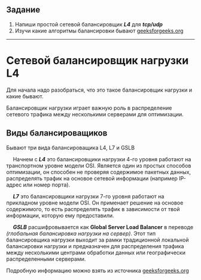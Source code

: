 ## Задание
1. Напиши простой сетевой балансировщик ***L4*** для ***tcp/udp***
2. Изучи какие алгоритмы балансировки бывают [geeksforgeeks.org]( https://www.geeksforgeeks.org/load-balancing-algorithms/ )

---

# Сетевой балансировщик нагрузки L4

Для начала надо разобраться, что это такое балансировщик нагрузки и какие бывают. 

Балансировщик нагрузки играет важную роль в распределение сетевого трафика между несколькими серверами для оптимизации.

## Виды балансироващиков

Бывают три вида балансироващика L4, L7 и GSLB

&emsp; Начнем с ***L4*** это балансировщики нагрузки 4-го уровня работают на транспортном уровне модели OSI. Является один из простых способов оптимизации, он способен не проверяя содержимое пакетных данных, 
распределять трафик на основое сетевой информации (например IP-адрес или номер порта).

&emsp; ***L7*** это балансировщики нагрузки 7-го уровня работают на прикладном уровне модели OSI. Он применает решение на основое содержимого, то есть распределять трафик в зависимости от твой информации,
которую ему предоставили.

&emsp; ***GSLB*** расшифровывается как **Global Server Load Balancer** в переводе *(глобальная балансировка нагрузки на сервер)*. Этот тип балансировщика нагрузки выходит за рамки традиционной локальной балансировки нагрузки и предназначен для распределения трафика между несколькими центрами обработки данных или географически распределенными серверами. 

Подробную информацию можно взять из источника [geeksforgeeks.org]( https://www.geeksforgeeks.org/layer-4l4-layer-7l7-and-gslb-load-balancers/ )

